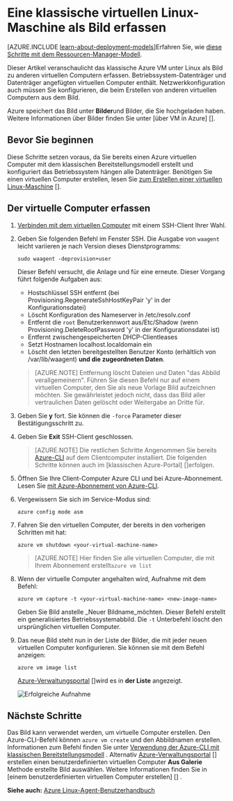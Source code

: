 <properties
    pageTitle="Zeichnen Sie ein Abbild einer Linux VM | Microsoft Azure"
    description="Erfahren Sie, wie eine Aufnahme einer Linux-basierten Azure Virtual Machine (VM mit dem klassischen Bereitstellungsmodell erstellt)."
    services="virtual-machines-linux"
    documentationCenter=""
    authors="iainfoulds"
    manager="timlt"
    editor="tysonn"
    tags="azure-service-management"/>

<tags
    ms.service="virtual-machines-linux"
    ms.workload="infrastructure-services"
    ms.tgt_pltfrm="vm-linux"
    ms.devlang="na"
    ms.topic="article"
    ms.date="08/31/2016"
    ms.author="iainfou"/>


# <a name="how-to-capture-a-classic-linux-virtual-machine-as-an-image"></a>Eine klassische virtuellen Linux-Maschine als Bild erfassen

[AZURE.INCLUDE [learn-about-deployment-models](../../includes/learn-about-deployment-models-classic-include.md)]Erfahren Sie, wie [diese Schritte mit dem Ressourcen-Manager-Modell](virtual-machines-linux-capture-image.md).

Dieser Artikel veranschaulicht das klassische Azure VM unter Linux als Bild zu anderen virtuellen Computern erfassen. Betriebssystem-Datenträger und Datenträger angefügten virtuellen Computer enthält. Netzwerkkonfiguration auch müssen Sie konfigurieren, die beim Erstellen von anderen virtuellen Computern aus dem Bild.

Azure speichert das Bild unter **Bilder**und Bilder, die Sie hochgeladen haben. Weitere Informationen über Bilder finden Sie unter [über VM in Azure] [].

## <a name="before-you-begin"></a>Bevor Sie beginnen

Diese Schritte setzen voraus, da Sie bereits einen Azure virtuellen Computer mit dem klassischen Bereitstellungsmodell erstellt und konfiguriert das Betriebssystem hängen alle Datenträger. Benötigen Sie einen virtuellen Computer erstellen, lesen Sie [zum Erstellen einer virtuellen Linux-Maschine] [].


## <a name="capture-the-virtual-machine"></a>Der virtuelle Computer erfassen

1. [Verbinden mit dem virtuellen Computer](virtual-machines-linux-mac-create-ssh-keys.md) mit einem SSH-Client Ihrer Wahl.

2. Geben Sie folgenden Befehl im Fenster SSH. Die Ausgabe von `waagent` leicht variieren je nach Version dieses Dienstprogramms:

    `sudo waagent -deprovision+user`

    Dieser Befehl versucht, die Anlage und für eine erneute. Dieser Vorgang führt folgende Aufgaben aus:

    - Hostschlüssel SSH entfernt (bei Provisioning.RegenerateSshHostKeyPair 'y' in der Konfigurationsdatei)
    - Löscht Konfiguration des Nameserver in /etc/resolv.conf
    - Entfernt die `root` Benutzerkennwort aus/Etc/Shadow (wenn Provisioning.DeleteRootPassword 'y' in der Konfigurationsdatei ist)
    - Entfernt zwischengespeicherten DHCP-Clientleases
    - Setzt Hostnamen localhost.localdomain ein
    - Löscht den letzten bereitgestellten Benutzer Konto (erhältlich von /var/lib/waagent) **und die zugeordneten Daten**.

    >[AZURE.NOTE] Entfernung löscht Dateien und Daten "das Abbild verallgemeinern". Führen Sie diesen Befehl nur auf einem virtuellen Computer, den Sie als neue Vorlage Bild aufzeichnen möchten. Sie gewährleistet jedoch nicht, dass das Bild aller vertraulichen Daten gelöscht oder Weitergabe an Dritte für.


3. Geben Sie **y** fort. Sie können die `-force` Parameter dieser Bestätigungsschritt zu.

4. Geben Sie **Exit** SSH-Client geschlossen.

    >[AZURE.NOTE] Die restlichen Schritte Angenommen Sie bereits [Azure-CLI](../xplat-cli-install.md) auf dem Clientcomputer installiert. Die folgenden Schritte können auch im [klassischen Azure-Portal] []erfolgen.

5. Öffnen Sie Ihre Client-Computer Azure CLI und bei Azure-Abonnement. Lesen Sie [mit Azure-Abonnement von Azure-CLI](../xplat-cli-connect.md).

6. Vergewissern Sie sich im Service-Modus sind:

    `azure config mode asm`

7. Fahren Sie den virtuellen Computer, der bereits in den vorherigen Schritten mit hat:

    `azure vm shutdown <your-virtual-machine-name>`

    >[AZURE.NOTE] Hier finden Sie alle virtuellen Computer, die mit Ihrem Abonnement erstellt`azure vm list`

8. Wenn der virtuelle Computer angehalten wird, Aufnahme mit dem Befehl:

    `azure vm capture -t <your-virtual-machine-name> <new-image-name>`

    Geben Sie Bild anstelle _Neuer Bildname_möchten. Dieser Befehl erstellt ein generalisiertes Betriebssystemabbild. Die `-t` Unterbefehl löscht den ursprünglichen virtuellen Computer.

9.  Das neue Bild steht nun in der Liste der Bilder, die mit jeder neuen virtuellen Computer konfigurieren. Sie können sie mit dem Befehl anzeigen:

    `azure vm image list`

    [Azure-Verwaltungsportal] []wird es in **der Liste** angezeigt.

    ![Erfolgreiche Aufnahme](./media/virtual-machines-linux-classic-capture-image/VMCapturedImageAvailable.png)


## <a name="next-steps"></a>Nächste Schritte
Das Bild kann verwendet werden, um virtuelle Computer erstellen. Den Azure-CLI-Befehl können `azure vm create` und den Abbildnamen erstellen. Informationen zum Befehl finden Sie unter [Verwendung der Azure-CLI mit klassischen Bereitstellungsmodell](../virtual-machines-command-line-tools.md) . Alternativ [Azure-Verwaltungsportal] [] erstellen einen benutzerdefinierten virtuellen Computer **Aus Galerie** Methode erstellte Bild auswählen. Weitere Informationen finden Sie in [einem benutzerdefinierten virtuellen Computer erstellen] [] .

**Siehe auch:** [Azure Linux-Agent-Benutzerhandbuch](virtual-machines-linux-agent-user-guide.md)

[Azure-Verwaltungsportal]: http://manage.windowsazure.com
[Bilder in Azure Virtual Machine]: virtual-machines-linux-classic-about-images.md
[Erstellen Sie einen benutzerdefinierten virtuellen Computer]: virtual-machines-linux-classic-create-custom.md
[How to Attach a Data Disk to a Virtual Machine]: virtual-machines-windows-classic-attach-disk.md
[Zum Erstellen einer virtuellen Linux-Maschine]: virtual-machines-linux-classic-create-custom.md
